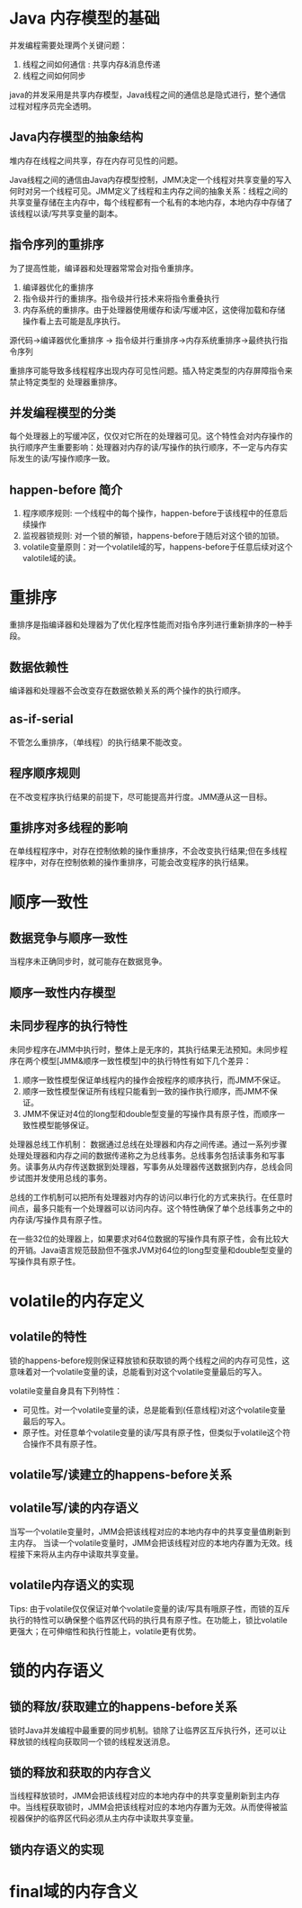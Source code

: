 # Java 内存模型的基础

并发编程需要处理两个关键问题：
1. 线程之间如何通信  : 共享内存&消息传递
2. 线程之间如何同步

java的并发采用是共享内存模型，Java线程之间的通信总是隐式进行，整个通信过程对程序员完全透明。

## Java内存模型的抽象结构
 堆内存在线程之间共享，存在内存可见性的问题。

 Java线程之间的通信由Java内存模型控制，JMM决定一个线程对共享变量的写入何时对另一个线程可见。JMM定义了线程和主内存之间的抽象关系：线程之间的共享变量存储在主内存中，每个线程都有一个私有的本地内存，本地内存中存储了该线程以读/写共享变量的副本。

## 指令序列的重排序
为了提高性能，编译器和处理器常常会对指令重排序。
1. 编译器优化的重排序
2. 指令级并行的重排序。指令级并行技术来将指令重叠执行
3. 内存系统的重排序。由于处理器使用缓存和读/写缓冲区，这使得加载和存储操作看上去可能是乱序执行。

源代码->编译器优化重排序 -> 指令级并行重排序->内存系统重排序->最终执行指令序列

重排序可能导致多线程程序出现内存可见性问题。插入特定类型的内存屏障指令来禁止特定类型的 处理器重排序。

## 并发编程模型的分类
每个处理器上的写缓冲区，仅仅对它所在的处理器可见。这个特性会对内存操作的执行顺序产生重要影响：处理器对内存的读/写操作的执行顺序，不一定与内存实际发生的读/写操作顺序一致。

## happen-before 简介
1. 程序顺序规则: 一个线程中的每个操作，happen-before于该线程中的任意后续操作
2. 监视器锁规则: 对一个锁的解锁，happens-before于随后对这个锁的加锁。
3. volatile变量原则：对一个volatile域的写，happens-before于任意后续对这个valotile域的读。

# 重排序

重排序是指编译器和处理器为了优化程序性能而对指令序列进行重新排序的一种手段。

## 数据依赖性

编译器和处理器不会改变存在数据依赖关系的两个操作的执行顺序。

## as-if-serial

不管怎么重排序，（单线程）的执行结果不能改变。

## 程序顺序规则

在不改变程序执行结果的前提下，尽可能提高并行度。JMM遵从这一目标。

## 重排序对多线程的影响

在单线程程序中，对存在控制依赖的操作重排序，不会改变执行结果;但在多线程程序中，对存在控制依赖的操作重排序，可能会改变程序的执行结果。

# 顺序一致性

## 数据竞争与顺序一致性

当程序未正确同步时，就可能存在数据竞争。

## 顺序一致性内存模型


## 未同步程序的执行特性

未同步程序在JMM中执行时，整体上是无序的，其执行结果无法预知。未同步程序在两个模型[JMM&顺序一致性模型]中的执行特性有如下几个差异：
1. 顺序一致性模型保证单线程内的操作会按程序的顺序执行，而JMM不保证。
2. 顺序一致性模型保证所有线程只能看到一致的操作执行顺序，而JMM不保证。
3. JMM不保证对4位的long型和double型变量的写操作具有原子性，而顺序一致性模型能够保证。

处理器总线工作机制：
数据通过总线在处理器和内存之间传递。通过一系列步骤处理处理器和内存之间的数据传递称之为总线事务。总线事务包括读事务和写事务。读事务从内存传送数据到处理器，写事务从处理器传送数据到内存，总线会同步试图并发使用总线的事务。

总线的工作机制可以把所有处理器对内存的访问以串行化的方式来执行。在任意时间点，最多只能有一个处理器可以访问内存。这个特性确保了单个总线事务之中的内存读/写操作具有原子性。

在一些32位的处理器上，如果要求对64位数据的写操作具有原子性，会有比较大的开销。Java语言规范鼓励但不强求JVM对64位的long型变量和double型变量的写操作具有原子性。

# volatile的内存定义

## volatile的特性
锁的happens-before规则保证释放锁和获取锁的两个线程之间的内存可见性，这意味着对一个volatile变量的读，总能看到对这个volatile变量最后的写入。

volatile变量自身具有下列特性：
* 可见性。对一个volatile变量的读，总是能看到(任意线程)对这个volatile变量最后的写入。
* 原子性。对任意单个volatile变量的读/写具有原子性，但类似于volatile这个符合操作不具有原子性。

## volatile写/读建立的happens-before关系

## volatile写/读的内存语义

当写一个volatile变量时，JMM会把该线程对应的本地内存中的共享变量值刷新到主内存。
当读一个volatile变量时，JMM会把该线程对应的本地内存置为无效。线程接下来将从主内存中读取共享变量。

## volatile内存语义的实现

Tips:
由于volatile仅仅保证对单个volatile变量的读/写具有哦原子性，而锁的互斥执行的特性可以确保整个临界区代码的执行具有原子性。在功能上，锁比volatile更强大；在可伸缩性和执行性能上，volatile更有优势。

# 锁的内存语义

## 锁的释放/获取建立的happens-before关系

锁时Java并发编程中最重要的同步机制。锁除了让临界区互斥执行外，还可以让释放锁的线程向获取同一个锁的线程发送消息。

## 锁的释放和获取的内存含义
当线程释放锁时，JMM会把该线程对应的本地内存中的共享变量刷新到主内存中。当线程获取锁时，JMM会把该线程对应的本地内存置为无效。从而使得被监视器保护的临界区代码必须从主内存中读取共享变量。

## 锁内存语义的实现



# final域的内存含义
